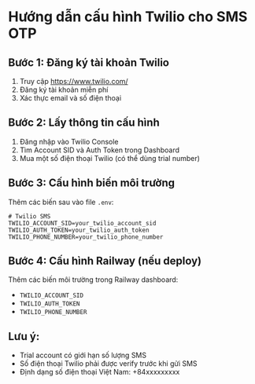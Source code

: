 # Hướng dẫn cấu hình Twilio cho SMS OTP

## Bước 1: Đăng ký tài khoản Twilio
1. Truy cập https://www.twilio.com/
2. Đăng ký tài khoản miễn phí
3. Xác thực email và số điện thoại

## Bước 2: Lấy thông tin cấu hình
1. Đăng nhập vào Twilio Console
2. Tìm Account SID và Auth Token trong Dashboard
3. Mua một số điện thoại Twilio (có thể dùng trial number)

## Bước 3: Cấu hình biến môi trường
Thêm các biến sau vào file `.env`:

```
# Twilio SMS
TWILIO_ACCOUNT_SID=your_twilio_account_sid
TWILIO_AUTH_TOKEN=your_twilio_auth_token
TWILIO_PHONE_NUMBER=your_twilio_phone_number
```

## Bước 4: Cấu hình Railway (nếu deploy)
Thêm các biến môi trường trong Railway dashboard:
- `TWILIO_ACCOUNT_SID`
- `TWILIO_AUTH_TOKEN`
- `TWILIO_PHONE_NUMBER`

## Lưu ý:
- Trial account có giới hạn số lượng SMS
- Số điện thoại Twilio phải được verify trước khi gửi SMS
- Định dạng số điện thoại Việt Nam: +84xxxxxxxxx 